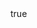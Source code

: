 ---
info:
  name: M1A1 ABRAMS
  image: /img/vehicle/tank/usa/3_m1a1_abrams.png
  class: "ОБТ: 90$ и более"
  country: США
  cost: 115
  year: 1985

body:
  hp: 10
  armor_front: 17
  armor_side: 7
  armor_rear: 4
  armor_top: 3
  size: Большой
  stealth: Плохо
  optics: Средний
  speed: 65
  speed_road: 110
  fuel: 1900
  autonomy: 435

main_gun:
  name: M256
  attr_kin: true
  attr_fg: true
  ammo: 29
  range_ground: 2275
  accuracy: 65
  stabilizer: 60
  ap_power: 19
  he_power: 3
  suppression: 138
  rate_of_fire: 9

mmg:
  name: M2 Browning
  ammo: 900
  range_ground: 1050
  range_helicopters: 875
  accuracy: 15
  stabilizer: 5
  he_power: 0.75
  suppression: 90
  rate_of_fire: 652

mmg2:
  name: M240
  ammo: 2200
  range_ground: 875
  range_helicopters: 525
  accuracy: 20
  stabilizer: 10
  he_power: 0.5
  suppression: 55
  rate_of_fire: 652
---